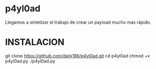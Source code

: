 # p4yl0ad
Llegamos a sintetizar el trabajo de crear un payload mucho mas rápido.

# INSTALACION

git clone https://github.com/dark186/p4yl0ad.git
cd p4yl0ad
chmod +x p4yl0ad.py
./p4yl0ad.py
